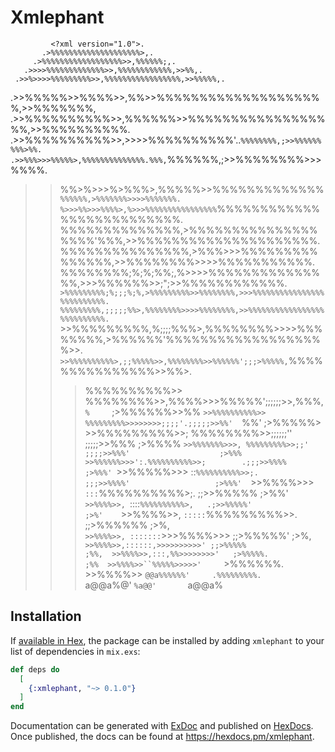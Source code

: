 # Xmlephant

             <?xml version="1.0">.                                              
           .>%%%%%%%%%%%%%%%%%%%%>,.                                       
         .>%%%%%%%%%%%%%%%%%%>>,%%%%%%;,.                                  
       .>>>>%%%%%%%%%%%%%>>,%%%%%%%%%%%%,>>%%,.                            
     .>>%>>>>%%%%%%%%%>>,%%%%%%%%%%%%%%%%%,>>%%%%%,.                       
   .>>%%%%%>>%%%%>>,%%>>%%%%%%%%%%%%%%%%%%%%,>>%%%%%%%,                    
  .>>%%%%%%%%%%>>,%%%%%%>>%%%%%%%%%%%%%%%%%%,>>%%%%%%%%%%.                 
 .>>%%%%%%%%%%>>,>>>>%%%%%%%%%%'..`%%%%%%%%,;>>%%%%%%%%%>%%.               
.>>%%%>>>%%%%%>,%%%%%%%%%%%%%%.%%%,`%%%%%%,;>>%%%%%%%%>>>%%%%.             
>>%%>%>>>%>%%%>,%%%%%>>%%%%%%%%%%%%%`%%%%%%,>%%%%%%%>>>>%%%%%%%.           
>>%>>>%%>>>%%%%>,%>>>%%%%%%%%%%%%%%%%`%%%%%%%%%%%%%%%%%%%%%%%%%%.          
>>%%%%%%%%%%%%%%,>%%%%%%%%%%%%%%%%%%%'%%%,>>%%%%%%%%%%%%%%%%%%%%%.         
>>%%%%%%%%%%%%%%%,>%%%>>>%%%%%%%%%%%%%%%,>>%%%%%%%%>>>>%%%%%%%%%%%.        
>>%%%%%%%%;%;%;%%;,%>>>>%%%%%%%%%%%%%%%,>>>%%%%%%>>;";>>%%%%%%%%%%%%.      
`>%%%%%%%%%;%;;;%;%,>%%%%%%%%%>>%%%%%%%%,>>>%%%%%%%%%%%%%%%%%%%%%%%%%%.    
 >>%%%%%%%%%,;;;;;%%>,%%%%%%%%>>>>%%%%%%%%,>>%%%%%%%%%%%%%%%%%%%%%%%%%%%.  
 `>>%%%%%%%%%,%;;;;%%%>,%%%%%%%%>>>>%%%%%%%%,>%%%%%%'%%%%%%%%%%%%%%%%%%%>>.
  `>>%%%%%%%%%%>,;;%%%%%>>,%%%%%%%%>>%%%%%%';;;>%%%%%,`%%%%%%%%%%%%%%%>>%%>.
   >>>%%%%%%%%%%>> %%%%%%%%>>,%%%%>>>%%%%%';;;;;;>>,%%%,`%     `;>%%%%%%>>%%
   `>>%%%%%%%%%%>> %%%%%%%%%>>>>>>>>;;;;'.;;;;;>>%%'  `%%'          ;>%%%%%>
    >>%%%%%%%%%>>; %%%%%%%%>>;;;;;;''    ;;;;;>>%%%                   ;>%%%%
    `>>%%%%%%%>>>, %%%%%%%%%>>;;'        ;;;;>>%%%'                    ;>%%%
     >>%%%%%%>>>':.%%%%%%%%%%>>;        .;;;>>%%%%                    ;>%%%'
     `>>%%%%%>>> ::`%%%%%%%%%%>>;.      ;;;>>%%%%'                   ;>%%%' 
      `>>%%%%>>> `:::`%%%%%%%%%%>;.     ;;>>%%%%%                   ;>%%'  
       `>>%%%%>>, `::::`%%%%%%%%%%>,   .;>>%%%%%'                   ;>%'   
        `>>%%%%>>, `:::::`%%%%%%%%%>>. ;;>%%%%%%                    ;>%,   
         `>>%%%%>>, :::::::`>>>%%%%>>> ;;>%%%%%'                     ;>%,  
          `>>%%%%>>,::::::,>>>>>>>>>>' ;;>%%%%%                       ;%%, 
            >>%%%%>>,:::,%%>>>>>>>>'   ;>%%%%%.                        ;%% 
             >>%%%%>>``%%%%%>>>>>'     `>%%%%%%.                           
             >>%%%%>> `@@a%%%%%%'     .%%%%%%%%%.                          
             `a@@a%@'    `%a@@'       `a@@a%</xml>

## Installation

If [available in Hex](https://hex.pm/docs/publish), the package can be installed
by adding `xmlephant` to your list of dependencies in `mix.exs`:

```elixir
def deps do
  [
    {:xmlephant, "~> 0.1.0"}
  ]
end
```

Documentation can be generated with [ExDoc](https://github.com/elixir-lang/ex_doc)
and published on [HexDocs](https://hexdocs.pm). Once published, the docs can
be found at <https://hexdocs.pm/xmlephant>.

